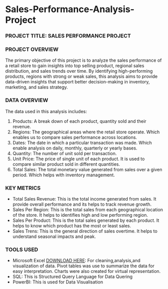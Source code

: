 # Sales-Performance-Analysis-Project

### PROJECT TITLE: SALES PERFORMANCE PROJECT

### PROJECT OVERVIEW
The primary objective of this project is to analyze the sales performance of a retail store to gain insights into top selling product, regional sales distribution, and sales trends over time. By identifying high-performing products, regions with strong or weak sales, this analysis aims to provide data-driven insights that support better decision-making in inventory, marketing, and sales strategy.

### DATA OVERVIEW
The data used in this analysis includes:
1. Products: A break down of each product, quantity sold and their revenue.
2. Regions: The geographical areas where the retail store operate. Which enables us to compare sales performance across locations.
3. Dates: The date in which a particular transaction was made. Which enable analysis on daily, monthly, quarterly or yearly bases.
4. Quantity: The number of unit sold per transaction.
5. Unit Price: The price of single unit of each product. It is used to compare similar product sold in different quantities.
6. Total Sales: The total monetary value generated from sales over a given period. Which helps with inventory management.

### KEY METRICS
- Total Sales Revenue: This is the total income generated from sales. It provide overall performance and its helps to track revenue growth.
- Sales Per Region: This is the total sales from each geographical location of the store. It helps to identifies high and low performing region.
- Sales Per Product: This is the total sales generated by each product. It helps to know which product has the most or least sales.
- Sales Trens: This is the general direction of sales overtime. It helps to understand seasonal impacts and peak.

### TOOLS USED
- Microsoft Excel [DOWNLOAD HERE](https//www.microsoft.com): For cleaning,analysis,and visualization of data. Pivot tables was use to summarize the data for easy interpretation. Charts were also created for virtual representation.
- SQL: This is Structured Query Language for Data Quering
- PowerBI: This is used for Data Visualisation 

